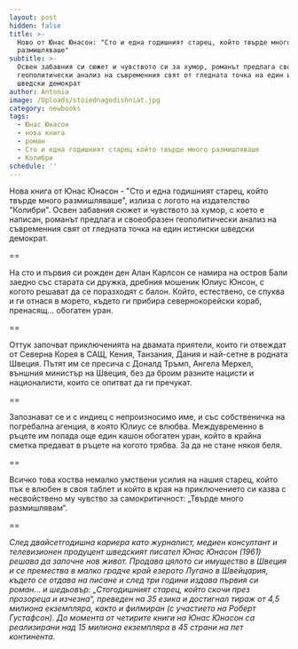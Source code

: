 ```yaml
---
layout: post
hidden: false
title: >-
  Ново от Юнас Юнасон: "Сто и една годишният старец, който твърде много
  размишляваше"
subtitle: >-
  Освен забавния си сюжет и чувството си за хумор, романът предлага своеобразен
  геополитически анализ на съвременния свят от гледната точка на един истински
  шведски демократ
author: Antonia
image: /Uploads/stoiednagodishniat.jpg
category: newbooks
tags:
  - Юнас Юнасон
  - нова книга
  - роман
  - Сто и една годишният старец който твърде много размишляваше
  - Колибри
schedule: ''
---
```

Нова книга от Юнас Юнасон - "Сто и една годишният старец, който твърде много размишляваше", излиза с логото на издателство "Колибри". Освен забавния сюжет и чувството за хумор, с което е написан, романът предлага и своеобразен геополитически анализ на съвременния свят от гледната точка на един истински шведски демократ. 

\==

На сто и първия си рожден ден Алан Карлсон се намира на остров Бали заедно със старата си дружка, дребния мошеник Юлиус Юнсон, с когото решават да се поразходят с балон. Който, естествено, се спуква и ги отнася в морето, където ги прибира севернокорейски кораб, пренасящ... обогатен уран. 

\==

Оттук започват приключенията на двамата приятели, които ги отвеждат от Северна Корея в САЩ, Кения, Танзания, Дания и най-сетне в родната Швеция. Пътят им се пресича с Доналд Тръмп, Ангела Меркел, външния министър на Швеция, без да броим разните нацисти и националисти, които се опитват да ги пречукат. 

\==

Запознават се и с индиец с непроизносимо име, и със собственичка на погребална агенция, в която Юлиус се влюбва. Междувременно в ръцете им попада още един кашон обогатен уран, който в крайна сметка предават в ръцете на когото трябва. За да не стане някоя беля. 

\==

Всичко това коства немалко умствени усилия на нашия старец, който пък е влюбен в своя таблет и който в края на приключението си казва с несвойствено му чувство за самокритичност: „Твърде много размишлявам“.

\==

_След двайсетгодишна кариера като журналист, медиен консултант и телевизионен продуцент шведският писател Юнас Юнасон (1961) решава да започне нов живот. Продава цялото си имущество в Швеция и се премества в малко градче край езерото Лугано в Швейцария, където се отдава на писане и след три години издава първия си роман... и шедьовър: „Стогодишният старец, който скочи през прозореца и изчезна“, преведен на 35 езика и достигнал тираж от 4,5 милиона екземпляра, както и филмиран (с участието на Роберт Густафсон). До момента от четирите книги на Юнас Юнасон са реализирани над 15 милиона екземпляра в 45 страни на пет континента._
